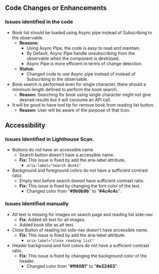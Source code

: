 ## Code Changes or Enhancements
### Issues identified in the code
- Book list should be loaded using Async pipe instead of Subscribing to the observable.
	- **Reasons:**
		- Using Async Pipe, the code is easy to read and maintain.
		- By Default, Async Pipe handle unsubscribing from the observable when the component is destroyed.
		- Async Pipe is more efficient in terms of change detection.
	- **Status:**
		- Changed code to use Async pipe instead of instead of Subscribing to the observable.
- Book search is performed even for single character, there should a minimum length defined to perform the book search.
	- **Reason:** Searching for book using single character might not give desired results but it will consume an API call.
- It will be good to have tool tip for remove book from reading list button.
	- **Reason:** User will be aware of the purpose of that Icon.


## Accessibility
### Issues Identified in Lighthouse Scan.
- Buttons do not have an accessible name
	- Search button doesn't have a accessible name.
	- **Fix:**  This issue is fixed by add the aria-label attribute.
		- `aria-label="Search Books"`
- Background and foreground colors do not have a sufficient contrast ratio.
	- Empty text before search doesnt have sufficient contrast ratio.
	- **Fix:** This issue is fixed by changing the font color of the text.
		- Changed color from "**#9b9b9b**" to "**#4c4c4c**".
### Issues Identified manually
- Alt text is missing for images on search page and reading list side-nav
	- **Fix:** Added alt text for all images.
	- Added book title as alt text.
- Close Button of reading list side-nav doesn't have accessible name.
	- **Fix:**  This issue is fixed by add the aria-label attribute.
		- `aria-label="close reading list"`
- Header background and font colors do not have a sufficient contrast ratio.
	- **Fix:** This issue is fixed by changing the background color of the header.
		- Changed color from "**#ff4081**" to "**#e22463**".